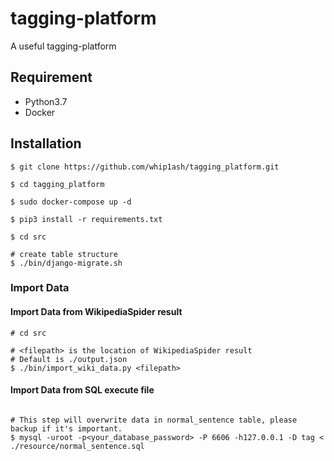 # tagging-platform

A useful tagging-platform

## Requirement
- Python3.7
- Docker

## Installation
```
$ git clone https://github.com/whip1ash/tagging_platform.git

$ cd tagging_platform

$ sudo docker-compose up -d 

$ pip3 install -r requirements.txt

$ cd src

# create table structure
$ ./bin/django-migrate.sh
```

### Import Data
#### Import Data from WikipediaSpider result

```
# cd src

# <filepath> is the location of WikipediaSpider result 
# Default is ./output.json
$ ./bin/import_wiki_data.py <filepath>
```

#### Import Data from SQL execute file
```

# This step will overwrite data in normal_sentence table, please backup if it's important.
$ mysql -uroot -p<your_database_password> -P 6606 -h127.0.0.1 -D tag < ./resource/normal_sentence.sql
```